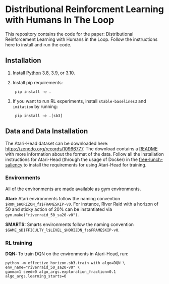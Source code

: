# Distributional Reinforcment Learning with Humans In The Loop 

This repository contains the code for the paper: Distributional Reinforcement Learning with Humans in the Loop. Follow the instructions here to install and run the code. 


## Installation

1. Install [Python](https://www.python.org/) 3.8, 3.9, or 3.10. 


2. Install pip requirements:

        pip install -e .

5. If you want to run RL experiments, install `stable-baselines3` and `imitation` by running:

        pip install -e .[sb3]


## Data and Data Installation 

The Atari-Head dataset can be downloaded here: https://zenodo.org/records/10966777. The download contains a [README](./data/bridge_dataset/README.md) with more information about the format of the data. Follow all the installation instructions for Atari-Head (through the usage of Docker) in the [free-lunch-saliency](https://github.com/dniku/free-lunch-saliency) to install the requirements for using Atari-Head for training. 

### Environments

All of the environments are made available as gym environments.

**Atari:** Atari environments follow the naming convention `$ROM_$HORIZON_fs$FRAMESKIP-v0`. For instance, River Raid with a horizon of 50 and sticky action of 20\% can be instantiated via `gym.make("riverraid_50_sa20-v0")`.

**SMARTS:** Smarts environments follow the naming convention `$GAME_$DIFFICULTY_l$LEVEL_$HORIZON_fs$FRAMESKIP-v0`. 



### RL training


**DQN:** To train DQN on the environments in Atari-Head, run:

    python -m effective_horizon.sb3.train with algo=DQN \
    env_name="riverraid_50_sa20-v0" \
    gamma=1 seed=0 algo_args.exploration_fraction=0.1 algo_args.learning_starts=0

